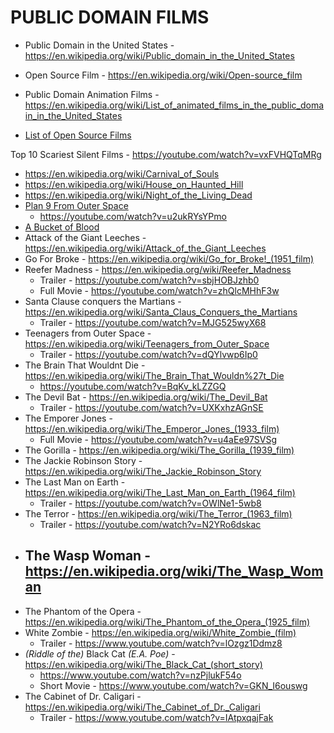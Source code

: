 # PUBLIC DOMAIN FILMS

- Public Domain in the United States - https://en.wikipedia.org/wiki/Public_domain_in_the_United_States
- Open Source Film - https://en.wikipedia.org/wiki/Open-source_film
- Public Domain Animation Films - https://en.wikipedia.org/wiki/List_of_animated_films_in_the_public_domain_in_the_United_States

- [List of Open Source Films](https://en.wikipedia.org/wiki/List_of_open-source_films)


Top 10 Scariest Silent Films - https://youtube.com/watch?v=vxFVHQTqMRg

- https://en.wikipedia.org/wiki/Carnival_of_Souls
- https://en.wikipedia.org/wiki/House_on_Haunted_Hill
- https://en.wikipedia.org/wiki/Night_of_the_Living_Dead
- [Plan 9 From Outer Space](https://en.wikipedia.org/wiki/Plan_9_from_Outer_Space)
  - https://youtube.com/watch?v=u2ukRYsYPmo
- [A Bucket of Blood](https://en.wikipedia.org/wiki/A_Bucket_of_Blood)
- Attack of the Giant Leeches - https://en.wikipedia.org/wiki/Attack_of_the_Giant_Leeches
- Go For Broke - https://en.wikipedia.org/wiki/Go_for_Broke!_(1951_film)
- Reefer Madness - https://en.wikipedia.org/wiki/Reefer_Madness
  - Trailer - https://youtube.com/watch?v=sbjHOBJzhb0
  - Full Movie - https://youtube.com/watch?v=zhQlcMHhF3w
- Santa Clause conquers the Martians - https://en.wikipedia.org/wiki/Santa_Claus_Conquers_the_Martians
  - Trailer - https://youtube.com/watch?v=MJG525wyX68
- Teenagers from Outer Space - https://en.wikipedia.org/wiki/Teenagers_from_Outer_Space
  - Trailer  - https://youtube.com/watch?v=dQYlvwp6Ip0
- The Brain That Wouldnt Die - https://en.wikipedia.org/wiki/The_Brain_That_Wouldn%27t_Die
  - https://youtube.com/watch?v=BqKv_kLZZGQ
- The Devil Bat - https://en.wikipedia.org/wiki/The_Devil_Bat
  - Trailer - https://youtube.com/watch?v=UXKxhzAGnSE
- The Emporer Jones - https://en.wikipedia.org/wiki/The_Emperor_Jones_(1933_film)
  - Full Movie - https://youtube.com/watch?v=u4aEe97SVSg
- The Gorilla - https://en.wikipedia.org/wiki/The_Gorilla_(1939_film)
- The Jackie Robinson Story - https://en.wikipedia.org/wiki/The_Jackie_Robinson_Story
- The Last Man on Earth - https://en.wikipedia.org/wiki/The_Last_Man_on_Earth_(1964_film)
  - Trailer - https://youtube.com/watch?v=OWlNe1-5wb8
- The Terror - https://en.wikipedia.org/wiki/The_Terror_(1963_film)
  - Trailer - https://youtube.com/watch?v=N2YRo6dskac
- The Wasp Woman - https://en.wikipedia.org/wiki/The_Wasp_Woman
  - 
- The Phantom of the Opera - https://en.wikipedia.org/wiki/The_Phantom_of_the_Opera_(1925_film)
- White Zombie - https://en.wikipedia.org/wiki/White_Zombie_(film)
  - Trailer - https://www.youtube.com/watch?v=lOzgz1Ddmz8
- _(Riddle of the)_ Black Cat _(E.A. Poe)_ - https://en.wikipedia.org/wiki/The_Black_Cat_(short_story)
  - https://www.youtube.com/watch?v=nzPjlukF54o
  - Short Movie - https://www.youtube.com/watch?v=GKN_I6ouswg
- The Cabinet of Dr. Caligari - https://en.wikipedia.org/wiki/The_Cabinet_of_Dr._Caligari
  - Trailer - https://www.youtube.com/watch?v=IAtpxqajFak

